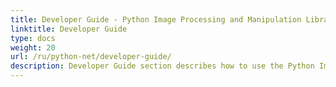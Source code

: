 ```yaml
---
title: Developer Guide - Python Image Processing and Manipulation Library API
linktitle: Developer Guide
type: docs
weight: 20
url: /ru/python-net/developer-guide/
description: Developer Guide section describes how to use the Python Image Processing Library API to manipulate, draw and work with images 
---
```

